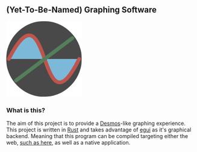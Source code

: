 ## (Yet-To-Be-Named) Graphing Software

<!-- Logo -->
<img src="assets/logo.svg" alt="logo" width="200"/>

### What is this?
The aim of this project is to provide a [Desmos](https://www.desmos.com/)-like graphing experience. This project is written in [Rust](https://www.rust-lang.org/) and takes advantage of [egui](https://github.com/emilk/egui) as it's graphical backend. Meaning that this program can be compiled targeting either the web, [such as here](https://titaniumtown.github.io), as well as a native application.
